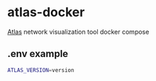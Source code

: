 # atlas-docker

[Atlas](https://atlasdemo.vnerd.nl/) network visualization tool docker compose

## .env example

```bash
ATLAS_VERSION=version
```
